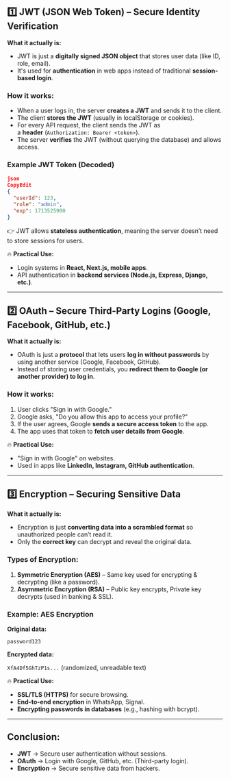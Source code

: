 ## **1️⃣ JWT (JSON Web Token) – Secure Identity Verification**

**What it actually is:**

- JWT is just a **digitally signed JSON object** that stores user data (like ID, role, email).
- It's used for **authentication** in web apps instead of traditional **session-based login**.

### **How it works:**

- When a user logs in, the server **creates a JWT** and sends it to the client.
- The client **stores the JWT** (usually in localStorage or cookies).
- For every API request, the client sends the JWT as a **header** (`Authorization: Bearer <token>`).
- The server **verifies** the JWT (without querying the database) and allows access.

### **Example JWT Token (Decoded)**

```json
json
CopyEdit
{
  "userId": 123,
  "role": "admin",
  "exp": 1713525900
}

```

👉 JWT allows **stateless authentication**, meaning the server doesn’t need to store sessions for users.

🔥 **Practical Use:**

- Login systems in **React, Next.js, mobile apps**.
- API authentication in **backend services (Node.js, Express, Django, etc.)**.

---

## **2️⃣ OAuth – Secure Third-Party Logins (Google, Facebook, GitHub, etc.)**

**What it actually is:**

- OAuth is just a **protocol** that lets users **log in without passwords** by using another service (Google, Facebook, GitHub).
- Instead of storing user credentials, you **redirect them to Google (or another provider) to log in**.

### **How it works:**

1. User clicks "Sign in with Google."
2. Google asks, "Do you allow this app to access your profile?"
3. If the user agrees, Google **sends a secure access token** to the app.
4. The app uses that token to **fetch user details from Google**.

🔥 **Practical Use:**

- "Sign in with Google" on websites.
- Used in apps like **LinkedIn, Instagram, GitHub authentication**.

---

## **3️⃣ Encryption – Securing Sensitive Data**

**What it actually is:**

- Encryption is just **converting data into a scrambled format** so unauthorized people can’t read it.
- Only the **correct key** can decrypt and reveal the original data.

### **Types of Encryption:**

1. **Symmetric Encryption (AES)** – Same key used for encrypting & decrypting (like a password).
2. **Asymmetric Encryption (RSA)** – Public key encrypts, Private key decrypts (used in banking & SSL).

### **Example: AES Encryption**

**Original data:**

`password123`

**Encrypted data:**

`XfA4Df5GhTzP1s...` (randomized, unreadable text)

🔥 **Practical Use:**

- **SSL/TLS (HTTPS)** for secure browsing.
- **End-to-end encryption** in WhatsApp, Signal.
- **Encrypting passwords in databases** (e.g., hashing with bcrypt).

---

## **Conclusion:**

- **JWT** → Secure user authentication without sessions.
- **OAuth** → Login with Google, GitHub, etc. (Third-party login).
- **Encryption** → Secure sensitive data from hackers.
